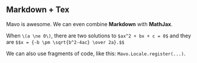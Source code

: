 
## Markdown + Tex

Mavo is awesome. We can even combine **Markdown** with **MathJax**.

When `\(a \ne 0\)`, there are two solutions to `$ax^2 + bx + c = 0$` and they are `$$x = {-b \pm \sqrt{b^2-4ac} \over 2a}.$$`

We can also use fragments of code, like this: `Mavo.Locale.register(...)`.
